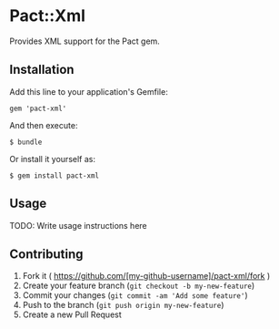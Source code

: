 # Pact::Xml

Provides XML support for the Pact gem.

## Installation

Add this line to your application's Gemfile:

    gem 'pact-xml'

And then execute:

    $ bundle

Or install it yourself as:

    $ gem install pact-xml

## Usage

TODO: Write usage instructions here

## Contributing

1. Fork it ( https://github.com/[my-github-username]/pact-xml/fork )
2. Create your feature branch (`git checkout -b my-new-feature`)
3. Commit your changes (`git commit -am 'Add some feature'`)
4. Push to the branch (`git push origin my-new-feature`)
5. Create a new Pull Request
